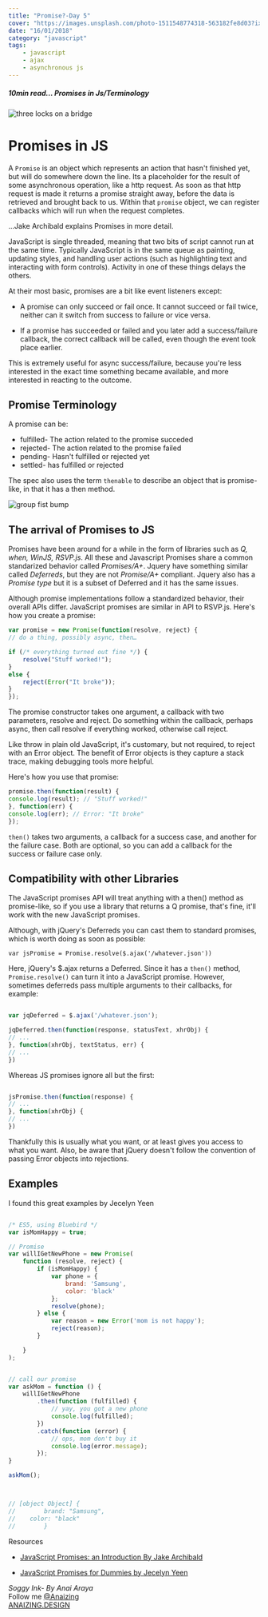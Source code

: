 ```yaml
---
title: "Promise?-Day 5"
cover: "https://images.unsplash.com/photo-1511548774318-563182fe8d03?ixlib=rb-0.3.5&ixid=eyJhcHBfaWQiOjEyMDd9&s=226688553251c9261fa28de062b96b40&auto=format&fit=crop&w=750&q=80"
date: "16/01/2018"
category: "javascript"
tags:
    - javascript
    - ajax
    - asynchronous js
---
```

##### 10min read... Promises in Js/Terminology

![three locks on a bridge](https://images.unsplash.com/photo-1439566773766-06344d7ee69a?ixlib=rb-0.3.5&ixid=eyJhcHBfaWQiOjEyMDd9&s=0d0dc1dcda75ac7ec5e0f669babecfec&auto=format&fit=crop&w=753&q=80)



# Promises in JS

A `Promise` is an object which represents an action that hasn't finished yet, but will do somewhere down the line. Its a placeholder for the result of some asynchronous operation, like a http request. As soon as that http request is made it returns a promise straight away, before the data is retrieved and brought back to us. Within that `promise` object, we can register callbacks which will run when the request completes.

...Jake Archibald explains Promises in more detail.

JavaScript is single threaded, meaning that two bits of script cannot run at the same time. Typically JavaScript is in the same queue as painting, updating styles, and handling user actions (such as highlighting text and interacting with form controls). Activity in one of these things delays the others.

At their most basic, promises are a bit like event listeners except:

* A promise can only succeed or fail once. It cannot succeed or fail twice, neither can it switch from success to failure or vice versa.

* If a promise has succeeded or failed and you later add a success/failure callback, the correct callback will be called, even though the event took place earlier.

This is extremely useful for async success/failure, because you're less interested in the exact time something became available, and more interested in reacting to the outcome.

## Promise Terminology

A promise can be:

* fulfilled- The action related to the promise succeded
* rejected- The action related to the promise failed
* pending- Hasn't fulfilled or rejected yet
* settled- has fulfilled or rejected

The spec also uses the term `thenable` to describe an object that is promise-like, in that it has a then method.

![group fist bump](https://images.unsplash.com/photo-1493689485253-f07fcbfc731b?auto=format&fit=crop&w=1466&q=80)

## The arrival of Promises to JS

Promises have been around for a while in the form of libraries such as _Q, when, WinJS, RSVP.js_. All these and Javascript Promises share a common standarized behavior called _Promises/A+_.
Jquery have something similar called _Deferreds_, but they are not _Promise/A+_ compliant. Jquery also has a _Promise type_ but it is a subset of Deferred and it has the same issues.

Although promise implementations follow a standardized behavior, their overall APIs differ. JavaScript promises are similar in API to RSVP.js. Here's how you create a promise:

```js
var promise = new Promise(function(resolve, reject) {
// do a thing, possibly async, then…

if (/* everything turned out fine */) {
    resolve("Stuff worked!");
}
else {
    reject(Error("It broke"));
}
});
```

The promise constructor takes one argument, a callback with two parameters, resolve and reject. Do something within the callback, perhaps async, then call resolve if everything worked, otherwise call reject.

Like throw in plain old JavaScript, it's customary, but not required, to reject with an Error object. The benefit of Error objects is they capture a stack trace, making debugging tools more helpful.

Here's how you use that promise:

```js
promise.then(function(result) {
console.log(result); // "Stuff worked!"
}, function(err) {
console.log(err); // Error: "It broke"
});
```

`then()` takes two arguments, a callback for a success case, and another for the failure case. Both are optional, so you can add a callback for the success or failure case only.

## Compatibility with other Libraries

The JavaScript promises API will treat anything with a then() method as promise-like, so if you use a library that returns a Q promise, that's fine, it'll work with the new JavaScript promises.

Although, with jQuery's Deferreds you can cast them to standard promises, which is worth doing as soon as possible:

    var jsPromise = Promise.resolve($.ajax('/whatever.json'))


Here, jQuery's $.ajax returns a Deferred. Since it has 
a `then()` method, `Promise.resolve()` can turn it into a 
JavaScript promise. However, sometimes deferreds pass 
multiple arguments to their callbacks, for example: 


```js

var jqDeferred = $.ajax('/whatever.json');

jqDeferred.then(function(response, statusText, xhrObj) {
// ...
}, function(xhrObj, textStatus, err) {
// ...
})
```

Whereas JS promises ignore all but the first:

```js

jsPromise.then(function(response) {
// ...
}, function(xhrObj) {
// ...
})
```

Thankfully this is usually what you want, or at least gives you access to what you want. Also, be aware that jQuery doesn't follow the convention of passing Error objects into rejections.

## Examples 

I found this great examples by Jecelyn Yeen 

```js

/* ES5, using Bluebird */
var isMomHappy = true;

// Promise
var willIGetNewPhone = new Promise(
    function (resolve, reject) {
        if (isMomHappy) {
            var phone = {
                brand: 'Samsung',
                color: 'black'
            };
            resolve(phone);
        } else {
            var reason = new Error('mom is not happy');
            reject(reason);
        }

    }
);


// call our promise
var askMom = function () {
    willIGetNewPhone
        .then(function (fulfilled) {
            // yay, you got a new phone
            console.log(fulfilled);
        })
        .catch(function (error) {
            // ops, mom don't buy it
            console.log(error.message);
        });
}

askMom();



// [object Object] {
//        brand: "Samsung",
//    color: "black"
//        }
```


Resources

* [JavaScript Promises: an Introduction By Jake Archibald ](https://developers.google.com/web/fundamentals/primers/promises)  

* [JavaScript Promises for Dummies by Jecelyn Yeen ](https://scotch.io/tutorials/javascript-promises-for-dummies)


_Soggy Ink- By Anai Araya_<br>
Follow me [@Anaizing](https://twitter.com/Anaizing) <br>
[ANAIZING.DESIGN](https://anaizing.design/)
